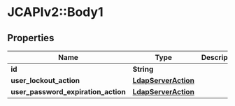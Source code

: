 # JCAPIv2::Body1

## Properties
Name | Type | Description | Notes
------------ | ------------- | ------------- | -------------
**id** | **String** |  | [optional] 
**user_lockout_action** | [**LdapServerAction**](LdapServerAction.md) |  | [optional] 
**user_password_expiration_action** | [**LdapServerAction**](LdapServerAction.md) |  | [optional] 


